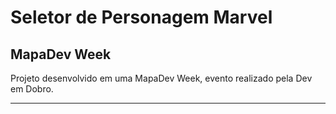 # Seletor de Personagem Marvel

## MapaDev Week

Projeto desenvolvido em uma MapaDev Week, evento realizado pela Dev em Dobro.

---
